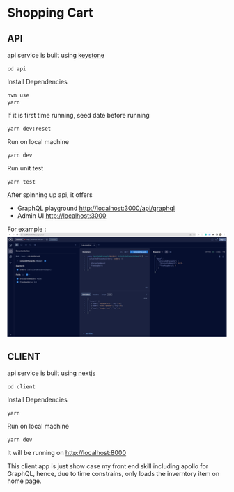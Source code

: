 # Shopping Cart

## API

api service is built using [keystone](https://keystonejs.com)

```
cd api
```

Install Dependencies

```
nvm use
yarn
```

If it is first time running, seed date before running

```
yarn dev:reset
```

Run on local machine

```
yarn dev
```

Run unit test

```
yarn test
```

After spinning up api, it offers

- GraphQL playground [http://localhost:3000/api/graphql](http://localhost:3000/api/graphql)
- Admin UI [http://localhost:3000](http://localhost:3000)

For example :
![Alt text](./gql-playgroud.png "Title")

## CLIENT

api service is built using [nextjs](https://nextjs.org/)

```
cd client
```

Install Dependencies

```
yarn
```

Run on local machine

```
yarn dev
```

It will be running on [http://localhost:8000](http://localhost:8000)

This client app is just show case my front end skill including apollo for GraphQL, hence, due to time constrains, only loads the inverntory item on home page.
